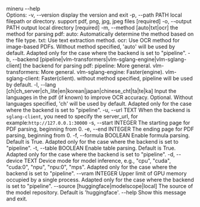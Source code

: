 mineru --help        
Options:
  -v, --version                   display the version and exit
  -p, --path PATH                 local filepath or directory. support pdf,
                                  png, jpg, jpeg files  [required]
  -o, --output PATH               output local directory  [required]
  -m, --method [auto|txt|ocr]     the method for parsing pdf: auto:
                                  Automatically determine the method based on
                                  the file type. txt: Use text extraction
                                  method. ocr: Use OCR method for image-based
                                  PDFs. Without method specified, 'auto' will
                                  be used by default. Adapted only for the
                                  case where the backend is set to "pipeline".
  -b, --backend [pipeline|vlm-transformers|vlm-sglang-engine|vlm-sglang-client]
                                  the backend for parsing pdf: pipeline: More
                                  general. vlm-transformers: More general.
                                  vlm-sglang-engine: Faster(engine). vlm-
                                  sglang-client: Faster(client). without
                                  method specified, pipeline will be used by
                                  default.
  -l, --lang [ch|ch_server|ch_lite|en|korean|japan|chinese_cht|ta|te|ka]
                                  Input the languages in the pdf (if known) to
                                  improve OCR accuracy.  Optional. Without
                                  languages specified, 'ch' will be used by
                                  default. Adapted only for the case where the
                                  backend is set to "pipeline".
  -u, --url TEXT                  When the backend is `sglang-client`, you
                                  need to specify the server_url, for
                                  example:`http://127.0.0.1:30000`
  -s, --start INTEGER             The starting page for PDF parsing, beginning
                                  from 0.
  -e, --end INTEGER               The ending page for PDF parsing, beginning
                                  from 0.
  -f, --formula BOOLEAN           Enable formula parsing. Default is True.
                                  Adapted only for the case where the backend
                                  is set to "pipeline".
  -t, --table BOOLEAN             Enable table parsing. Default is True.
                                  Adapted only for the case where the backend
                                  is set to "pipeline".
  -d, --device TEXT               Device mode for model inference, e.g.,
                                  "cpu", "cuda", "cuda:0", "npu", "npu:0",
                                  "mps". Adapted only for the case where the
                                  backend is set to "pipeline".
  --vram INTEGER                  Upper limit of GPU memory occupied by a
                                  single process. Adapted only for the case
                                  where the backend is set to "pipeline".
  --source [huggingface|modelscope|local]
                                  The source of the model repository. Default
                                  is 'huggingface'.
  --help                          Show this message and exit.